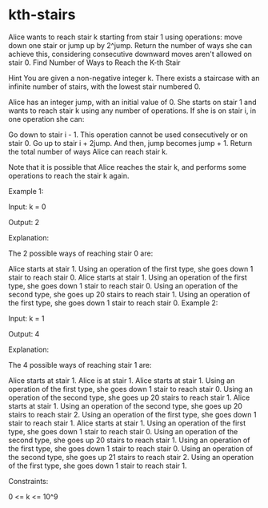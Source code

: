 # kth-stairs
Alice wants to reach stair k starting from stair 1 using operations: move down one stair or jump up by 2^jump. Return the number of ways she can achieve this, considering consecutive downward moves aren't allowed on stair 0.
Find Number of Ways to Reach the K-th Stair

Hint
You are given a non-negative integer k. There exists a staircase with an infinite number of stairs, with the lowest stair numbered 0.

Alice has an integer jump, with an initial value of 0. She starts on stair 1 and wants to reach stair k using any number of operations. If she is on stair i, in one operation she can:

Go down to stair i - 1. This operation cannot be used consecutively or on stair 0.
Go up to stair i + 2jump. And then, jump becomes jump + 1.
Return the total number of ways Alice can reach stair k.

Note that it is possible that Alice reaches the stair k, and performs some operations to reach the stair k again.

Example 1:

Input: k = 0

Output: 2

Explanation:

The 2 possible ways of reaching stair 0 are:

Alice starts at stair 1.
Using an operation of the first type, she goes down 1 stair to reach stair 0.
Alice starts at stair 1.
Using an operation of the first type, she goes down 1 stair to reach stair 0.
Using an operation of the second type, she goes up 20 stairs to reach stair 1.
Using an operation of the first type, she goes down 1 stair to reach stair 0.
Example 2:

Input: k = 1

Output: 4

Explanation:

The 4 possible ways of reaching stair 1 are:

Alice starts at stair 1. Alice is at stair 1.
Alice starts at stair 1.
Using an operation of the first type, she goes down 1 stair to reach stair 0.
Using an operation of the second type, she goes up 20 stairs to reach stair 1.
Alice starts at stair 1.
Using an operation of the second type, she goes up 20 stairs to reach stair 2.
Using an operation of the first type, she goes down 1 stair to reach stair 1.
Alice starts at stair 1.
Using an operation of the first type, she goes down 1 stair to reach stair 0.
Using an operation of the second type, she goes up 20 stairs to reach stair 1.
Using an operation of the first type, she goes down 1 stair to reach stair 0.
Using an operation of the second type, she goes up 21 stairs to reach stair 2.
Using an operation of the first type, she goes down 1 stair to reach stair 1.

Constraints:

0 <= k <= 10^9
